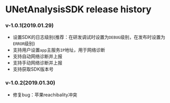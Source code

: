 # UNetAnalysisSDK release history 


###  v-1.0.1(2019.01.29)

* 设置SDK的日志级别(推荐：在研发调试时设置为`DEBUG`级别，在发布时设置为`ERROR`级别)
* 支持用户设置`app`主服务`IP`地址，用于网络诊断
* 支持自动网络诊断并上报
* 支持手动网络诊断并上报
* 支持获取SDK版本号

###  v-1.0.2(2019.01.30)

* 修复bug：苹果reachibality冲突